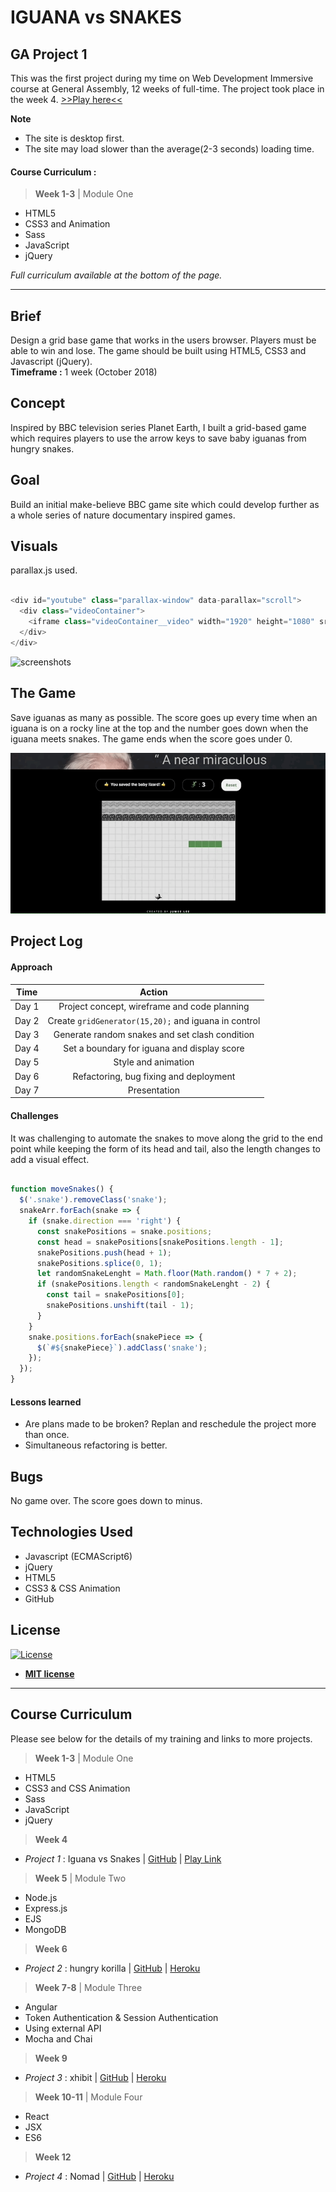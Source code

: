 # IGUANA vs SNAKES

## GA Project 1
This was the first project during my time on Web Development Immersive course at General Assembly, 12 weeks of full-time. The project took place in the week 4. [>>Play here<<](https://jumee-ldn.github.io/wdi-project-one/)

**Note**
- The site is desktop first.
- The site may load slower than the average(2-3 seconds) loading time.

#### Course Curriculum :

> **Week 1-3** | Module One

- HTML5
- CSS3 and Animation
- Sass
- JavaScript
- jQuery

*Full curriculum available at the bottom of the page.*

***

## Brief
Design a grid base game that works in the users browser. Players must be able to win and lose. The game should be built using HTML5, CSS3 and Javascript (jQuery).</br>
**Timeframe :** 1 week (October 2018)

## Concept
Inspired by BBC television series Planet Earth, I built a grid-based game which requires players to use the arrow keys to save baby iguanas from hungry snakes.

## Goal
Build an initial make-believe BBC game site which could develop further as a whole series of nature documentary inspired games.

## Visuals
parallax.js used.

```javascript

<div id="youtube" class="parallax-window" data-parallax="scroll">
  <div class="videoContainer">
    <iframe class="videoContainer__video" width="1920" height="1080" src="https://www.youtube.com/embed/Rv9hn4IGofM?rel=0&amp;controls=0&amp;showinfo=0" frameborder="0" allow="autoplay; encrypted-media" allowfullscreen frameborder="0"></iframe>
  </div>
</div>
```

![screenshots](screenshots/IvS-start.gif
)

## The Game
Save iguanas as many as possible. The score goes up every time when an iguana is on a rocky line at the top and the number goes down when the iguana meets snakes. The game ends when the score goes under 0.

![screenshots](screenshots/IvS.gif
)

## Project Log
#### Approach
| Time    | Action                                              |
| ------- |:---------------------------------------------------:|
| Day 1   | Project concept, wireframe and code planning        |
| Day 2   | Create `gridGenerator(15,20);` and iguana in control|
| Day 3   | Generate random snakes and set clash condition      |
| Day 4   | Set a boundary for iguana and display score         |
| Day 5   | Style and animation                                 |
| Day 6   | Refactoring, bug fixing and deployment              |
| Day 7   | Presentation                                        |

#### Challenges
It was challenging to automate the snakes to move along the grid to the end point while keeping the form of its head and tail, also the length changes to add a visual effect.
```javascript

function moveSnakes() {
  $('.snake').removeClass('snake');
  snakeArr.forEach(snake => {
    if (snake.direction === 'right') {
      const snakePositions = snake.positions;
      const head = snakePositions[snakePositions.length - 1];
      snakePositions.push(head + 1);
      snakePositions.splice(0, 1);
      let randomSnakeLenght = Math.floor(Math.random() * 7 + 2);
      if (snakePositions.length < randomSnakeLenght - 2) {
        const tail = snakePositions[0];
        snakePositions.unshift(tail - 1);
      }
    }
    snake.positions.forEach(snakePiece => {
      $(`#${snakePiece}`).addClass('snake');
    });
  });
}
```
#### Lessons learned
- Are plans made to be broken? Replan and reschedule the project more than once.
- Simultaneous refactoring is better.

## Bugs
No game over. The score goes down to minus.

## Technologies Used

* Javascript (ECMAScript6)
* jQuery
* HTML5
* CSS3 & CSS Animation
* GitHub

## License

[![License](http://img.shields.io/:license-mit-blue.svg?style=flat-square)](http://badges.mit-license.org)

- **[MIT license](http://opensource.org/licenses/mit-license.php)**

***

## Course Curriculum
Please see below for the details of my training and links to more projects.

> **Week 1-3** | Module One

- HTML5
- CSS3 and CSS Animation
- Sass
- JavaScript
- jQuery

> **Week 4**

- *Project 1* : Iguana vs Snakes | [GitHub](https://github.com/Jumee-LDN/wdi-project-one) |
[Play Link](https://jumee-ldn.github.io/wdi-project-one/)

> **Week 5** | Module Two

- Node.js
- Express.js
- EJS
- MongoDB

> **Week 6**

- *Project 2* : hungry korilla | [GitHub](https://github.com/Jumee-LDN/wdi-project-two) |
[Heroku](https://hungrykorilla.herokuapp.com/)

> **Week 7-8** | Module Three

- Angular
- Token Authentication & Session Authentication
- Using external API
- Mocha and Chai

> **Week 9**

- *Project 3* : xhibit | [GitHub](https://github.com/Jumee-LDN/wdi-project-3) |
[Heroku](https://xhibit.herokuapp.com/#!/)

> **Week 10-11** | Module Four

- React
- JSX
- ES6

> **Week 12**

- *Project 4* : Nomad | [GitHub](https://github.com/Jumee-LDN/wdi-project-four) |
[Heroku](https://nomad-ga.herokuapp.com/)
